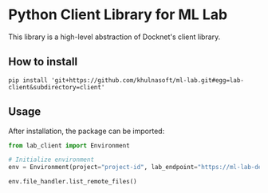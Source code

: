 # Python Client Library for ML Lab

This library is a high-level abstraction of Docknet's client library.

## How to install

```shell
pip install 'git+https://github.com/khulnasoft/ml-lab.git#egg=lab-client&subdirectory=client'
```

## Usage

After installation, the package can be imported:

```python
from lab_client import Environment

# Initialize environment
env = Environment(project="project-id", lab_endpoint="https://ml-lab-deployment/api", lab_token="project-token")

env.file_handler.list_remote_files() 

```
